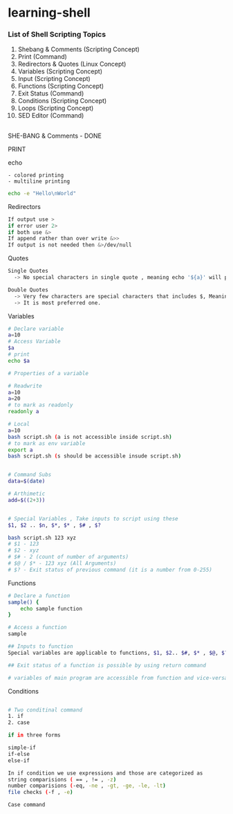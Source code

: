 # learning-shell
### List of Shell Scripting Topics

1. Shebang & Comments     (Scripting Concept)
2. Print                  (Command) 
3. Redirectors & Quotes   (Linux Concept)
4. Variables              (Scripting Concept)
5. Input                  (Scripting Concept)
6. Functions              (Scripting Concept)
7. Exit Status            (Command)
8. Conditions             (Scripting Concept) 
9. Loops                  (Scripting Concept)
10. SED Editor            (Command)

## 

SHE-BANG & Comments - DONE 

PRINT 

 echo 

    - colored printing
    - multiline printing 

```bash
echo -e "Hello\nWorld"
```

Redirectors 

```bash
If output use >
if error user 2> 
if both use &> 
If append rather than over write &>> 
If output is not needed then &>/dev/null 
```

Quotes 

```bash
Single Quotes 
  -> No special characters in single quote , meaning echo '${a}' will print ${a} as output , it will not print the variable data, since $ is a special character to pull variables and no special characters are allowed in single quotes

Double Quotes 
  -> Very few characters are special characters that includes $, Meaning variables are accessible using double quotes.
  -> It is most preferred one.

```

Variables 

```bash 
# Declare variable 
a=10 
# Access Variable 
$a 
# print 
echo $a 

# Properties of a variable 

# Readwrite 
a=10
a=20 
# to mark as readonly 
readonly a 

# Local 
a=10 
bash script.sh (a is not accessible inside script.sh)
# to mark as env variable 
export a 
bash script.sh (s should be accessible insude script.sh)


# Command Subs
data=$(date)

# Arthimetic 
add=$((2+3))


# Special Variables , Take inputs to script using these 
$1, $2 .. $n, $*, $* , $# , $? 

bash script.sh 123 xyz 
# $1 - 123 
# $2 - xyz 
# $# - 2 (count of number of arguments)
# $@ / $* - 123 xyz (All Arguments)
# $? - Exit status of previous command (it is a number from 0-255) 
```

Functions 

```bash 
# Declare a function 
sample() {
    echo sample function 
}

# Access a function 
sample 

## Inputs to function 
Special variables are applicable to functions, $1, $2.. $#, $* , $@, $? 

## Exit status of a function is possible by using return command 

# variables of main program are accessible from function and vice-versa 

```

Conditions 

```bash 

# Two conditinal command 
1. if 
2. case 

if in three forms 

simple-if 
if-else 
else-if 

In if condition we use expressions and those are categorized as  
string comparisions ( == , != , -z)
number comparisions (-eq, -ne , -gt, -ge, -le, -lt) 
file checks (-f , -e) 

Case command 
```

